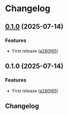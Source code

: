 # Changelog

## [0.1.0](https://github.com/humanwhocodes/webpage-meta-extractor/compare/webpage-meta-extractor-v0.1.0...webpage-meta-extractor-v0.1.0) (2025-07-14)


### Features

* First release ([a280f65](https://github.com/humanwhocodes/webpage-meta-extractor/commit/a280f65b1d97511445cb7782b95f2c8fd712ac18))

## 0.1.0 (2025-07-14)


### Features

* First release ([a280f65](https://github.com/humanwhocodes/webpage-meta-extractor/commit/a280f65b1d97511445cb7782b95f2c8fd712ac18))

## Changelog
